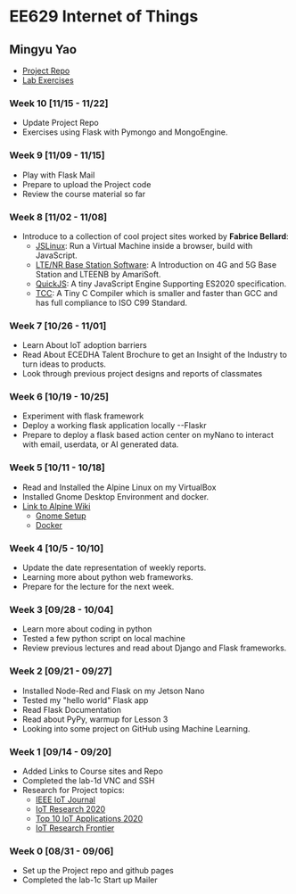 # EE629 Internet of Things
## Mingyu Yao ##
- [Project Repo](https://github.com/MingyuYao/EE629-IoT/tree/master/Project)
- [Lab Exercises](https://github.com/MingyuYao/EE629-IoT/tree/master/Lab)

### Week 10 \[11/15 - 11/22\] ###
- Update Project Repo
- Exercises using Flask with Pymongo and MongoEngine.

### Week 9 \[11/09 - 11/15\] ###
- Play with Flask Mail
- Prepare to upload the Project code
- Review the course material so far

### Week 8 \[11/02 - 11/08\] ###
- Introduce to a collection of cool project sites worked by __Fabrice Bellard__:
  - [JSLinux](https://bellard.org/jslinux/): Run a Virtual Machine inside a browser, build with JavaScript.
  - [LTE/NR Base Station Software](https://bellard.org/lte/): A Introduction on 4G and 5G Base Station and LTEENB by AmariSoft.
  - [QuickJS](https://bellard.org/quickjs/): A tiny JavaScript Engine Supporting ES2020 specification.
  - [TCC](https://bellard.org/tcc/): A Tiny C Compiler which is smaller and faster than GCC and has full compliance to ISO C99 Standard.
### Week 7 \[10/26 - 11/01\] ###
- Learn About IoT adoption barriers
- Read About ECEDHA Talent Brochure to get an Insight of the Industry to turn ideas to products.
- Look through previous project designs and reports of classmates

### Week 6 \[10/19 - 10/25\] ###
- Experiment with flask framework
- Deploy a working flask application locally --Flaskr
- Prepare to deploy a flask based action center on myNano to interact with email, userdata, or AI generated data.

### Week 5 \[10/11 - 10/18\] ###
- Read and Installed the Alpine Linux on my VirtualBox
- Installed Gnome Desktop Environment and docker.
- [Link to Alpine Wiki](https://wiki.alpinelinux.org/wiki/Tutorials_and_Howtos)
  - [Gnome Setup](https://wiki.alpinelinux.org/wiki/Gnome_Setup)
  - [Docker](https://wiki.alpinelinux.org/wiki/Docker)

### Week 4 \[10/5 - 10/10\] ###
- Update the date representation of weekly reports.
- Learning more about python web frameworks.
- Prepare for the lecture for the next week.

### Week 3 \[09/28 - 10/04\] ###
- Learn more about coding in python
- Tested a few python script on local machine
- Review previous lectures and read about Django and Flask frameworks.

### Week 2 \[09/21 - 09/27\] ###
- Installed Node-Red and Flask on my Jetson Nano
- Tested my "hello world" Flask app
- Read Flask Documentation
- Read about PyPy, warmup for Lesson 3
- Looking into some project on GitHub using Machine Learning.

### Week 1 \[09/14 - 09/20\] ###
- Added Links to Course sites and Repo
- Completed the lab-1d VNC and SSH
- Research for Project topics:
  - [IEEE IoT Journal](https://ieeexplore.ieee.org/xpl/RecentIssue.jsp?punumber=6488907)
  - [IoT Research 2020](https://www.ilovephd.com/iot-research-topics-2020/)
  - [Top 10 IoT Applications 2020](https://iot-analytics.com/top-10-iot-applications-in-2020/)
  - [IoT Research Frontier](https://www.eliko.ee/iot-research-frontiers/)
  
### Week 0 \[08/31 - 09/06\] ###
- Set up the Project repo and github pages
- Completed the lab-1c Start up Mailer
